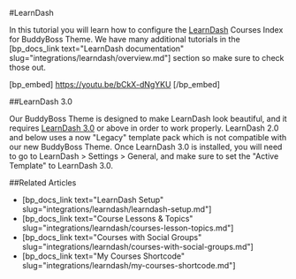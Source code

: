 #LearnDash

In this tutorial you will learn how to configure the [LearnDash](https://learndash.idevaffiliate.com/111.html) Courses Index for BuddyBoss Theme. We have many additional tutorials in the [bp_docs_link text="LearnDash documentation" slug="integrations/learndash/overview.md"] section so make sure to check those out.

[bp_embed] https://youtu.be/bCkX-dNgYKU [/bp_embed]

##LearnDash 3.0

Our BuddyBoss Theme is designed to make LearnDash look beautiful, and it requires [LearnDash 3.0](https://www.learndash.com/best-wordpress-lms-plugin/) or above in order to work properly. LearnDash 2.0 and below uses a now "Legacy" template pack which is not compatible with our new BuddyBoss Theme. Once LearnDash 3.0 is installed, you will need to go to LearnDash > Settings > General, and make sure to set the "Active Template" to LearnDash 3.0.

##Related Articles

- [bp_docs_link text="LearnDash Setup" slug="integrations/learndash/learndash-setup.md"]
- [bp_docs_link text="Course Lessons & Topics" slug="integrations/learndash/courses-lesson-topics.md"]
- [bp_docs_link text="Courses with Social Groups" slug="integrations/learndash/courses-with-social-groups.md"]
- [bp_docs_link text="My Courses Shortcode" slug="integrations/learndash/my-courses-shortcode.md"]